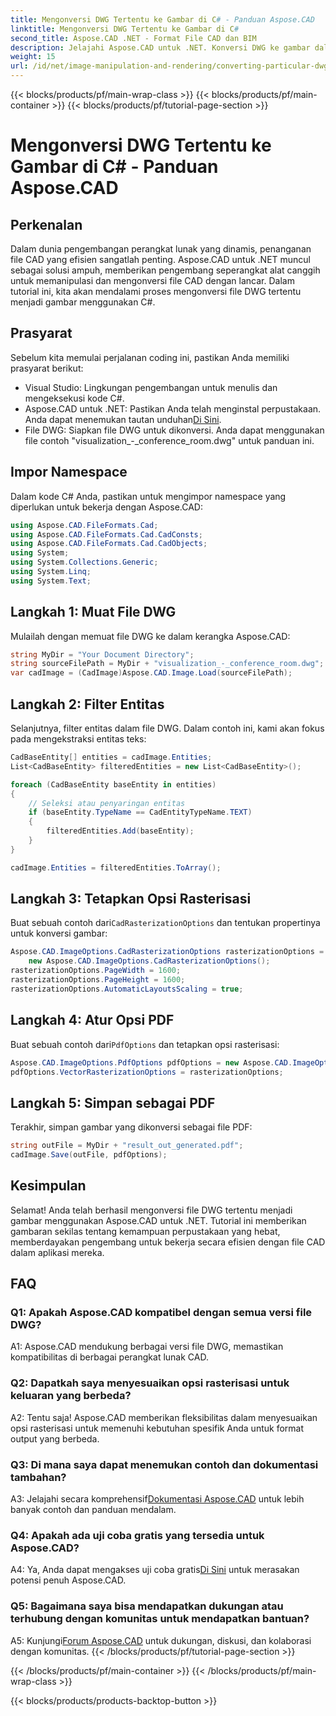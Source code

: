 ```yaml
---
title: Mengonversi DWG Tertentu ke Gambar di C# - Panduan Aspose.CAD
linktitle: Mengonversi DWG Tertentu ke Gambar di C#
second_title: Aspose.CAD .NET - Format File CAD dan BIM
description: Jelajahi Aspose.CAD untuk .NET. Konversi DWG ke gambar dalam C# dengan mudah. Panduan komprehensif dengan contoh kode.
weight: 15
url: /id/net/image-manipulation-and-rendering/converting-particular-dwg-to-image/
---
```


{{< blocks/products/pf/main-wrap-class >}}
{{< blocks/products/pf/main-container >}}
{{< blocks/products/pf/tutorial-page-section >}}

# Mengonversi DWG Tertentu ke Gambar di C# - Panduan Aspose.CAD

## Perkenalan

Dalam dunia pengembangan perangkat lunak yang dinamis, penanganan file CAD yang efisien sangatlah penting. Aspose.CAD untuk .NET muncul sebagai solusi ampuh, memberikan pengembang seperangkat alat canggih untuk memanipulasi dan mengonversi file CAD dengan lancar. Dalam tutorial ini, kita akan mendalami proses mengonversi file DWG tertentu menjadi gambar menggunakan C#.

## Prasyarat

Sebelum kita memulai perjalanan coding ini, pastikan Anda memiliki prasyarat berikut:

- Visual Studio: Lingkungan pengembangan untuk menulis dan mengeksekusi kode C#.
-  Aspose.CAD untuk .NET: Pastikan Anda telah menginstal perpustakaan. Anda dapat menemukan tautan unduhan[Di Sini](https://releases.aspose.com/cad/net/).
- File DWG: Siapkan file DWG untuk dikonversi. Anda dapat menggunakan file contoh "visualization_-_conference_room.dwg" untuk panduan ini.

## Impor Namespace

Dalam kode C# Anda, pastikan untuk mengimpor namespace yang diperlukan untuk bekerja dengan Aspose.CAD:

```csharp
using Aspose.CAD.FileFormats.Cad;
using Aspose.CAD.FileFormats.Cad.CadConsts;
using Aspose.CAD.FileFormats.Cad.CadObjects;
using System;
using System.Collections.Generic;
using System.Linq;
using System.Text;
```

## Langkah 1: Muat File DWG

Mulailah dengan memuat file DWG ke dalam kerangka Aspose.CAD:

```csharp
string MyDir = "Your Document Directory";
string sourceFilePath = MyDir + "visualization_-_conference_room.dwg";
var cadImage = (CadImage)Aspose.CAD.Image.Load(sourceFilePath);
```

## Langkah 2: Filter Entitas

Selanjutnya, filter entitas dalam file DWG. Dalam contoh ini, kami akan fokus pada mengekstraksi entitas teks:

```csharp
CadBaseEntity[] entities = cadImage.Entities;
List<CadBaseEntity> filteredEntities = new List<CadBaseEntity>();

foreach (CadBaseEntity baseEntity in entities)
{
    // Seleksi atau penyaringan entitas
    if (baseEntity.TypeName == CadEntityTypeName.TEXT)
    {
        filteredEntities.Add(baseEntity);
    }
}

cadImage.Entities = filteredEntities.ToArray();
```

## Langkah 3: Tetapkan Opsi Rasterisasi

 Buat sebuah contoh dari`CadRasterizationOptions` dan tentukan propertinya untuk konversi gambar:

```csharp
Aspose.CAD.ImageOptions.CadRasterizationOptions rasterizationOptions =
    new Aspose.CAD.ImageOptions.CadRasterizationOptions();
rasterizationOptions.PageWidth = 1600;
rasterizationOptions.PageHeight = 1600;
rasterizationOptions.AutomaticLayoutsScaling = true;
```

## Langkah 4: Atur Opsi PDF

 Buat sebuah contoh dari`PdfOptions` dan tetapkan opsi rasterisasi:

```csharp
Aspose.CAD.ImageOptions.PdfOptions pdfOptions = new Aspose.CAD.ImageOptions.PdfOptions();
pdfOptions.VectorRasterizationOptions = rasterizationOptions;
```

## Langkah 5: Simpan sebagai PDF

Terakhir, simpan gambar yang dikonversi sebagai file PDF:

```csharp
string outFile = MyDir + "result_out_generated.pdf";
cadImage.Save(outFile, pdfOptions);
```

## Kesimpulan

Selamat! Anda telah berhasil mengonversi file DWG tertentu menjadi gambar menggunakan Aspose.CAD untuk .NET. Tutorial ini memberikan gambaran sekilas tentang kemampuan perpustakaan yang hebat, memberdayakan pengembang untuk bekerja secara efisien dengan file CAD dalam aplikasi mereka.

## FAQ

### Q1: Apakah Aspose.CAD kompatibel dengan semua versi file DWG?

A1: Aspose.CAD mendukung berbagai versi file DWG, memastikan kompatibilitas di berbagai perangkat lunak CAD.

### Q2: Dapatkah saya menyesuaikan opsi rasterisasi untuk keluaran yang berbeda?

A2: Tentu saja! Aspose.CAD memberikan fleksibilitas dalam menyesuaikan opsi rasterisasi untuk memenuhi kebutuhan spesifik Anda untuk format output yang berbeda.

### Q3: Di mana saya dapat menemukan contoh dan dokumentasi tambahan?

 A3: Jelajahi secara komprehensif[Dokumentasi Aspose.CAD](https://reference.aspose.com/cad/net/) untuk lebih banyak contoh dan panduan mendalam.

### Q4: Apakah ada uji coba gratis yang tersedia untuk Aspose.CAD?

 A4: Ya, Anda dapat mengakses uji coba gratis[Di Sini](https://releases.aspose.com/) untuk merasakan potensi penuh Aspose.CAD.

### Q5: Bagaimana saya bisa mendapatkan dukungan atau terhubung dengan komunitas untuk mendapatkan bantuan?

A5: Kunjungi[Forum Aspose.CAD](https://forum.aspose.com/c/cad/19) untuk dukungan, diskusi, dan kolaborasi dengan komunitas.
{{< /blocks/products/pf/tutorial-page-section >}}

{{< /blocks/products/pf/main-container >}}
{{< /blocks/products/pf/main-wrap-class >}}

{{< blocks/products/products-backtop-button >}}
